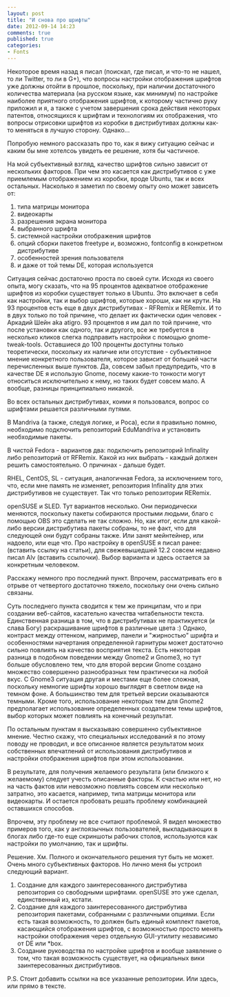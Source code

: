 ```yaml
---
layout: post
title: "И снова про шрифты"
date: 2012-09-14 14:23
comments: true
published: true
categories:
- Fonts
---
```


Некоторое время назад я писал (поискал, где писал, и что-то не нашел, то ли Twitter, то ли в G+), что вопросы настройки отображения шрифтов уже должны отойти в прошлое, поскольку, при наличии достаточного количества материала (на русском языке, как минимум) по настройке наиболее приятного отображения шрифтов, к которому частично руку приложил и я, а также с учетом завершения срока действия некоторых патентов, относящихся к шрифтам и технологиям их отображения, что вопросы отрисовки шрифтов из коробки в дистрибутивах должны как-то меняться в лучшую сторону. Однако...

<!--more-->

Попробую немного рассказать про то, как я вижу ситуацию сейчас и каким бы мне хотелсоь увидеть ее решение, хотя бы частичное.

На мой субъективный взгляд, качество шрифтов сильно зависит от нескольких факторов. При чем это касается как дистрибутивов с уже приемлемым отображением из коробки, вроде Ubuntu, так и всех остальных. Насколько я заметил по своему опыту оно может зависеть от:

1. типа матрицы монитора
2. видеокарты
3. разрешения экрана монитора
4. выбранного шрифта
5. системной настройки отображения шрифтов
6. опций сборки пакетов freetype и, возможно, fontconfig в конкретном дистрибутиве
7. особенностей зрения пользователя
8. и даже от той темы DE, которая используется

Ситуация сейчас достаточно проста по своей сути. Исходя из своего опыта, могу сказать, что на 95 процентов адекватное отображение шрифтов из коробки существует только в Ubuntu. Это включает в себя как настройки, так и выбор шрифтов, которые хороши, как ни крути. На 93 процентов есть еще в двух дистрибутивах - RFRemix и RERemix. И то в двух только по той причине, что делает их фактически один человек - Аркадий Шейн aka atigro. 93 процентов я им дал по той причине, что после установки как одного, так и другого, все же требуется в несколько кликов слегка подправить настройки с помощью gnome-tweak-tools. Оставшиеся до 100 проценты доступны только теоретически, поскольку их наличие или отсутствие - субъективное мнение конкретного пользователя, которое зависит от большей части перечисленных выше пунктов. Да, совсем забыл предупредить, что в качестве DE я использую Gnome, посему какие-то тонкости могут относиться исключительно к нему, но таких будет совсем мало. А вообще, разницы принципиально никакой.

Во всех остальных дистрибутивах, коими я пользовался, вопрос со шрифтами решается различными путями.

В Mandriva (а также, следуя логике, и Роса), если я правильно помню, необходимо подключить репозиторий EduMandriva и установить необходимые пакеты.

В чистой Fedora - вариантов два: подключить репозиторий Infinality либо репозиторий от RFRemix. Какой из них выбрать - каждый должен решить самостоятельно. О причинах - дальше будет.

RHEL, CentOS, SL - ситуация, аналогичная Fedora, за исключением того, что, если мне память не изменяет, репозитория Infinality для этих дистрибутивов не существует. Так что только репозитории RERemix.

openSUSE и SLED. Тут вариантов несколько. Они периодически меняются, поскольку пакеты собираются простыми людьми, благо с помощью OBS
это сделать не так сложно. Но, как итог, если для какой-либо версии дистрибутива пакеты собраны, то не факт, что для следующей они будут собраны также. Или занят мейнтейнер, или надоело, или еще что. Про настройку в openSUSE я писал ранее: (вставить ссылку на статьи), для свежевышедшей 12.2 совсем недавно писал Alv (вставить ссылочки). Выбор варианта и здесь остается за конкретным человеком.

Расскажу немного про последний пункт. Впрочем, рассматривать его в отрыве от четвертого достаточно тяжело, поскольку они очень сильно связаны.

Суть последнего пункта сводится к тем же принципам, что и при создании веб-сайтов, касательно качества читабельности текста. Единственная разница в том, что в дистрибутивах не практикуется (и слава Богу) раскрашивание шрифтов в различные цвета :) Однако, контраст между оттенком, например, панели и "жирностью" шрифта и особенностями начертания определенной гарнитуры может достаточно сильно повлиять на качество восприятия текста. Есть некоторая разница в подобном поведении между Gnome2 и Gnome3, но тут больше обусловлено тем, что для второй версии Gnome создано множество совершенно разнообразных тем практически на любой вкус. С Gnome3 ситуация другая и местами еще более сложная, поскольку немногие шрифты хорошо выглядят в светлом виде на темном фоне. А большинство тем для третьей версии оказываются темными. Кроме того, использование некоторых тем для Gnome2 предполагает использование определенных создателем темы шрифтов, выбор которых может повлиять на конечный результат.

По остальным пунктам я высказываю совершенно субъективное мнение. Честно скажу, что специальных исследований я по этому поводу не проводил, и все описанное является результатом моих собственных впечатлений от использования дистрибутивов и настройки отображения шрифтов при этом использовании.

В результате, для получения желаемого результата (или близкого к желаемому) следует учесть описанные факторы. К счастью или нет, но на часть фактов или невозможно повлиять совсем или несколько затратно, это касается, например, типа матрицы монитора или видеокарты. И остается пробовать решать проблему комбинацией оставшихся способов.

Впрочем, эту проблему не все считают проблемой. Я видел множество примеров того, как у англоязычных пользователей, выкладывающих в блогах либо где-то еще скриншоты рабочих столов, используются как настройки по умолчанию, так и шрифты.

Решение.
Хм. Полного и окончательного решения тут быть не может. Очень много субъективных факторов. Но лично меня бы устроил следующий вариант.

1. Создание для каждого заинтересованного дистрибутива репозитория со свободными шрифтами. openSUSE это уже сделал, единственный из, кстати.
2. Создание для каждого заинтересованного дистрибутива репозитория пакетами, собранными с различными опциями. Если есть такая возможность, то должен быть единый комплект пакетов, касающийся отображения шрифтов, с возможностью просто менять настройки отображения через отдельную GUI-утилиту независимо от DE или *box.
3. Создание руководства по настройке шрифтов и вообще заявление о том, что такая возможность существует, на официальных вики заинтересованных дистрибутивов.

P.S.
Стоит добавить ссылки на все указанные репозитории. Или здесь, или прямо в тексте.





